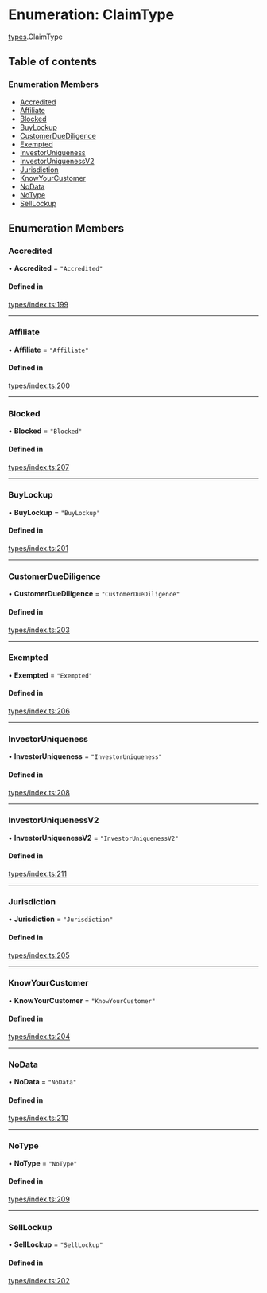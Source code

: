 # Enumeration: ClaimType

[types](../wiki/types).ClaimType

## Table of contents

### Enumeration Members

- [Accredited](../wiki/types.ClaimType#accredited)
- [Affiliate](../wiki/types.ClaimType#affiliate)
- [Blocked](../wiki/types.ClaimType#blocked)
- [BuyLockup](../wiki/types.ClaimType#buylockup)
- [CustomerDueDiligence](../wiki/types.ClaimType#customerduediligence)
- [Exempted](../wiki/types.ClaimType#exempted)
- [InvestorUniqueness](../wiki/types.ClaimType#investoruniqueness)
- [InvestorUniquenessV2](../wiki/types.ClaimType#investoruniquenessv2)
- [Jurisdiction](../wiki/types.ClaimType#jurisdiction)
- [KnowYourCustomer](../wiki/types.ClaimType#knowyourcustomer)
- [NoData](../wiki/types.ClaimType#nodata)
- [NoType](../wiki/types.ClaimType#notype)
- [SellLockup](../wiki/types.ClaimType#selllockup)

## Enumeration Members

### Accredited

• **Accredited** = ``"Accredited"``

#### Defined in

[types/index.ts:199](https://github.com/PolymeshAssociation/polymesh-sdk/blob/16e8c2ca/src/types/index.ts#L199)

___

### Affiliate

• **Affiliate** = ``"Affiliate"``

#### Defined in

[types/index.ts:200](https://github.com/PolymeshAssociation/polymesh-sdk/blob/16e8c2ca/src/types/index.ts#L200)

___

### Blocked

• **Blocked** = ``"Blocked"``

#### Defined in

[types/index.ts:207](https://github.com/PolymeshAssociation/polymesh-sdk/blob/16e8c2ca/src/types/index.ts#L207)

___

### BuyLockup

• **BuyLockup** = ``"BuyLockup"``

#### Defined in

[types/index.ts:201](https://github.com/PolymeshAssociation/polymesh-sdk/blob/16e8c2ca/src/types/index.ts#L201)

___

### CustomerDueDiligence

• **CustomerDueDiligence** = ``"CustomerDueDiligence"``

#### Defined in

[types/index.ts:203](https://github.com/PolymeshAssociation/polymesh-sdk/blob/16e8c2ca/src/types/index.ts#L203)

___

### Exempted

• **Exempted** = ``"Exempted"``

#### Defined in

[types/index.ts:206](https://github.com/PolymeshAssociation/polymesh-sdk/blob/16e8c2ca/src/types/index.ts#L206)

___

### InvestorUniqueness

• **InvestorUniqueness** = ``"InvestorUniqueness"``

#### Defined in

[types/index.ts:208](https://github.com/PolymeshAssociation/polymesh-sdk/blob/16e8c2ca/src/types/index.ts#L208)

___

### InvestorUniquenessV2

• **InvestorUniquenessV2** = ``"InvestorUniquenessV2"``

#### Defined in

[types/index.ts:211](https://github.com/PolymeshAssociation/polymesh-sdk/blob/16e8c2ca/src/types/index.ts#L211)

___

### Jurisdiction

• **Jurisdiction** = ``"Jurisdiction"``

#### Defined in

[types/index.ts:205](https://github.com/PolymeshAssociation/polymesh-sdk/blob/16e8c2ca/src/types/index.ts#L205)

___

### KnowYourCustomer

• **KnowYourCustomer** = ``"KnowYourCustomer"``

#### Defined in

[types/index.ts:204](https://github.com/PolymeshAssociation/polymesh-sdk/blob/16e8c2ca/src/types/index.ts#L204)

___

### NoData

• **NoData** = ``"NoData"``

#### Defined in

[types/index.ts:210](https://github.com/PolymeshAssociation/polymesh-sdk/blob/16e8c2ca/src/types/index.ts#L210)

___

### NoType

• **NoType** = ``"NoType"``

#### Defined in

[types/index.ts:209](https://github.com/PolymeshAssociation/polymesh-sdk/blob/16e8c2ca/src/types/index.ts#L209)

___

### SellLockup

• **SellLockup** = ``"SellLockup"``

#### Defined in

[types/index.ts:202](https://github.com/PolymeshAssociation/polymesh-sdk/blob/16e8c2ca/src/types/index.ts#L202)
